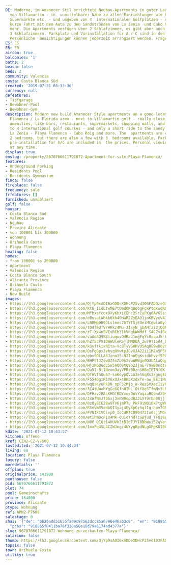 ```yaml
---
DE: Moderne, im Amanecer Stil errichtete Neubau-Apartments in guter Lage im Golfgebiet
  von Villamartin - in  unmittelbarer Nähe zu allen Einrichtungen wie Bars, Restaurants,
  Supermärkte etc. - und umgeben von 4  internationalen Golfplätzen - ebenso nur eine
  kurze Fahrt mit dem Auto zu den Sandstränden von La Zenia  und Cabo Roig und anderen
  mehr. Die Apartments verfügen über 2 Schlafzimmer, es gibt aber auch einige  mit
  3 Schlafzimmern. Parkplatz und Vorinstallation für A / C sind in den Preisen enthalten.
  Persönliche  Besichtigungen können jederzeit arrangiert werden. Fragen Sie uns.
ES: ES
FR: FR
aircon: true
balconies: '1'
baths: 2
beach: false
beds: 2
community: Valencia
costa: Costa Blanca Süd
created: '2019-07-31 08:33:36'
currency: null
defeatures:
- Tiefgarage
- Bewohner-Pool
- Bewohner-Gym
description: Modern new build Amanecer Style apartments on a good location in the  Playa
  Flamenca / La Florida area - next to Villamartin golf - really close to all  needed
  amenities, like bars, restaurants, supermarkets, shopping malls, and  also close
  to 4 international golf courses - and only a short ride to the sandy  beaches of
  La Zenia - Playa Flamenca - Cabo Roig and more. The  apartments are coming with
  2 bedrooms, but there are also a few with 3  bedrooms available. Parking space and
  pre-installation for A/C are included in  the prices. Personal viewings can be arranged
  at any time.
display: true
enslug: /property/5670766611791872-Apartment-for-sale-Playa-Flamenca/
features:
- Underground Parking
- Residents Pool
- Residents Gymnasium
finca: false
fireplace: false
frequency: sale
frfeatures: []
furnished: unmöbliert
golf: false
hauser:
- Costa Blanca Süd
- Valencia Region
- Neubau
- Provinz Alicante
- von 100001 bis 200000
- Wohnung
- Orihuela Costa
- Playa Flamenca
heating: false
homes:
- from 100001 to 200000
- Apartment
- Valencia Region
- Costa Blanca South
- Alicante Province
- Orihuela Costa
- Playa Flamenca
- New Build
images:
- https://lh3.googleusercontent.com/QjYp9sAOI6xGDDeXDHcP25vdI03FADQzeQ2_WhQbHROrv9VufrjY7L9vLdAE7R2pjzJX5NYcRqB3Fdbmj2dFl_ePtZzLPGBW=w640-rj-e30-l100
- https://lh3.googleusercontent.com/Kt6_IidLtwME7tOmdOKqDobgFcRPtdxwqROAZto1-w1etbkOyUM9peywNbMBbHmSNdssEaP9A7WyrZomtjdKatMsaaUuhIgY=w640-rj-e30-l100
- https://lh3.googleusercontent.com/Mfbxsfcox9XyKbXiCEhc2SrIyPXg6AVG5ssXBFyER3DQlXzj2wQULjViM9SZqbT2vNc68p5-I6l66tprwpQkuJ8e4pifCj9hgQ=w640-rj-e30-l100
- https://lh3.googleusercontent.com/oBusaLWhkk6kh40HaR2ZyEA91jnKBVyeV4I2obj5PU_9SFpYjMk6n_BLlO_i6jY1bffTO3KSdOc2A7nQBCDlLYXwmki6DpfQcQ=w640-rj-e30-l100
- https://lh3.googleusercontent.com/LNBMp9B9JLslmes76TYTGjEOeiMCgwlaByI_EdzWATsUWKA9T0X2JOW1D4SI-vkhi6FPeocUMlNtzsGsj1Acx8QgbwTVQI1QXg=w640-rj-e30-l100
- https://lh3.googleusercontent.com/tD4f8dfVrHHkz4Mu-JIsyN_gbAHfzi2jQQRUbdg56xaEZOm3KlXXPxcZCxWcKsYD5QLbSOEPfThtabzsWpm9WcupWWW9K0nVQik=w640-rj-e30-l100
- https://lh3.googleusercontent.com/zT-Xx4nBVEvRCb31kVdgkWWMdf_S4CZvJBAsMAnco6bSSzZOhw9738JzNKnkbFRB6Ma-m9zWqcMHYtNCeEo8rH434p0n8fyZAIo=w640-rj-e30-l100
- https://lh3.googleusercontent.com/vaAd3O9SXiiuquvOdRa41ogFqYs0qauJk-b-nfNf26sy6eduQFIEK7kANI-iJw1z-qHkZbtM9lt90ZP0sxRXbMsvA3q73DSX=w640-rj-e30-l100
- https://lh3.googleusercontent.com/hZf5cP91DWWUleR5jlMMDUA_2wrRT15d4_Dmp4mfSIJC8eOlo6f-mIyQaG2MOz9uZ21LwKgwMGuvnAT-sr2gVykvIowbJ5i5bg=w640-rj-e30-l100
- https://lh3.googleusercontent.com/kGyftkixRIta-Vc8TyVGOHVd5AqOE9wD02sA9xWXU6FGFYM4LjlQgkh-s_94NOA5cvQR7jOPzxJWXtMYac6l2sNrn6t2Y5a1=w640-rj-e30-l100
- https://lh3.googleusercontent.com/QsPgGpx3vbyq9VwtpJGvXJA22ii1MZa5P5LNxOJ9EzihWtRhnJarGJW4qBslYaMvYLisfWlEtnNTAGXjJW4gQkTsLLUl9wLL=w640-rj-e30-l100
- https://lh3.googleusercontent.com/ebv9OLLA6Jznn15-N2InuEgKsidbhvzf5P8rCA3UWB4bnm_OhP52hDgnCa-s5h75riuVI9uV6IT9b3M7GfpFtAyXwqK4Fv42=w640-rj-e30-l100
- https://lh3.googleusercontent.com/EHP9t3ZswOZ4xZb9k2swWEWgn0D3UAlaQqg4BdomHdDx9RbsP7ljd3VALInI6XSsyFBX7DsoY7dgtBXHR7VcXFPRDzY_MAJdEg=w640-rj-e30-l100
- https://lh3.googleusercontent.com/Hj3KGQGq25W5AQO8XQ9oZJjaE-79wB0ndtdkxsmgs1Cjk43pScyi99I-YVspOGbRYM_jxhvzcdl5f7Klf1Z6KNHVh717inJclg=w640-rj-e30-l100
- https://lh3.googleusercontent.com/Oa5I-BtINeom3ayVPRt9DznSH6eIETNf0X_CT8fxxFkUsChIQ8-ri5uL9zz75fFhczUM7vO4TI-vlC7L6ULF1HhGi72l-YVk=w640-rj-e30-l100
- https://lh3.googleusercontent.com/QfHVfhQuS7-soKdypQVLA3ehGq8s2rgngEGrH0eqj1UggSPR-WWqqDI8ho6YwlMHhUqe5QqiHrF10vJtb7ZcdnBCI3rIE0oV=w640-rj-e30-l100
- https://lh3.googleusercontent.com/F554GgxR1V6xUJx4BKaXzdxfe-aw_EEI1Hu6XC-LudfO58wCsR1LdNYF2ouMo4PHTM3eKTRBLWNnShALR0RHrLBiQu_iIvXnmg=w640-rj-e30-l100
- https://lh3.googleusercontent.com/wqQsKyuPkDN_npF52Mjp_W-Res5VXecIiVR7oMF3aMOZr6Uk6M64edqGeAuhqEgbQf-UW6nwz4xsqsVZ_0Yg7ZAHyBq0n8nZjnA=w640-rj-e30-l100
- https://lh3.googleusercontent.com/3C4tUWohYgGeXGfhHINL-OtfXeSTfmNv3LEiTxBcS6T1Inu9MExS6_b1hc2lYhUjNPR0W88IXXQzR9J76tnmlWslP9yiMzYaCkI=w640-rj-e30-l100
- https://lh3.googleusercontent.com/DFHzv2EALKHGfBDYxqs0WvYaqzaBQ9ndX9sw5H1Dnh4b-m0_sMm2q9PK6hp9dQHjVOPOVgp9DSXMgvYxZMopuc8B9FpEOoiZ=w640-rj-e30-l100
- https://lh3.googleusercontent.com/3xWfNmJTbSxj3vKW0opdBZJiXT9rbn0UjjTM37Wfctjp4BTE6m6C3MXyXoTOQwDwWsdaL2B7PjUpzVEw_DQ3G8-FJJBebICLnQ=w640-rj-e30-l100
- https://lh3.googleusercontent.com/0z0y8IE2Bw9TV6jmP7u_PkF9iNQ10k7tgW0H8l2vlJSmE4wUDuMMmILBSq7DGEzuiV9T_qtO4vC4ahpM260g7oDhsN0JRIJLj7w=w640-rj-e30-l100
- https://lh3.googleusercontent.com/RSeVmR5odbQI3yaj4EyXpGzhqlIg-hov7ONtTXtUibgV90FKUxdXn2C8yua8_XSoTdupFCTKM1bbHYGUekbmWUP6ycpJ-lI1Ug=w640-rj-e30-l100
- https://lh3.googleusercontent.com/FVNIXCVClvp0_IoCdRTCD90472Io6sj1MOoOzJLR4gp0T-DDHXz7MiSQ9hMysOz2Zs3_l-KtLzYKljYr8amBOxtOBxFo2Nieag=w640-rj-e30-l100
- https://lh3.googleusercontent.com/etIhmDcFIX4Mk-QuIoYndTzGBjud_TF0J8Brj5SwXhjMfbkWJr8KyNOlsEi7ShChRwoGaV75m4XyLTZ6aVE_rXF6_cnugzlw=w640-rj-e30-l100
- https://lh3.googleusercontent.com/N86_Q1Qt14HUVhZtBIdFJYI8BbWxi52qVojBAeoCXIuBhXc8KrYXCzZg5AbgIEUVvpcJ6hzutHmEkixuhuA--MCsZ1Avn024=w640-rj-e30-l100
- https://lh3.googleusercontent.com/ImxFq4SL4CZWJngz4UYygRpdNLgXPpKUIBCb10dYVWHziWDEnzZRrdj43bNa-TnRzShQ-Rp8p_94UoGPnOFUfecE_9lSZuFB0w=w640-rj-e30-l100
kdate: '2021-07-12 10:43:57'
kitchen: offene
kref: CZN2-CZ-V7608
lastedited: '2021-07-12 10:44:34'
living: 60
location: Playa Flamenca
luxury: false
moredetails: ''
offplan: true
originalprice: 141900
penthouse: false
pid: 5670766611791872
plot: 74
pool: Gemeinschafts
price: 164000
province: Alicante
ptype: Wohnung
ref: APN2-P7608
salestage: 0
shas: '{"de": "b626add51655fa09c97563dcc85a6796e46ab3c9", "en": "918865f8411ba76f338a58e18d79a6174ad4377a",
  "pcbs": "918865f8411ba76f338a58e18d79a6174ad4377a"}'
slug: 5670766611791872-Wohnung-zu-verkaufen-Playa-Flamenca/
solarium: false
thumb: https://lh3.googleusercontent.com/QjYp9sAOI6xGDDeXDHcP25vdI03FADQzeQ2_WhQbHROrv9VufrjY7L9vLdAE7R2pjzJX5NYcRqB3Fdbmj2dFl_ePtZzLPGBW=w400-h240-n-rj-e30-l100
topsix: false
town: Orihuela Costa
utility: true
---
```


